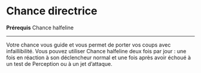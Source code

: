 # Chance directrice

<p><strong>Prérequis</strong> Chance halfeline</p>
<hr>
<p>Votre chance vous guide et vous permet de porter vos coups avec infaillibilité. Vous pouvez utiliser Chance halfeline deux fois par jour : une fois en réaction à son déclencheur normal et une fois après avoir échoué à un test de Perception ou à un jet d’attaque.</p>
